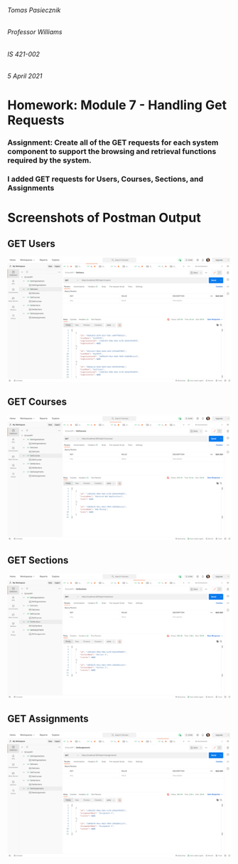 ###### Tomas Pasiecznik
###### Professor Williams
###### IS 421-002
###### 5 April 2021

# Homework: Module 7 - Handling Get Requests

### Assignment: Create all of the GET requests for each system component to support the browsing and retrieval functions required by the system.

### I added GET requests for Users, Courses, Sections, and Assignments

# Screenshots of Postman Output  

## GET Users
![GetUsers](/GetUsers.png "GetUsers")

## GET Courses
![GetCourses](/GetCourses.png "GetCourses")

## GET Sections
![GetSections](/GetSections.png "GetSections")

## GET Assignments
![GetAssignments](/GetAssignments.png "GetAssignments")
